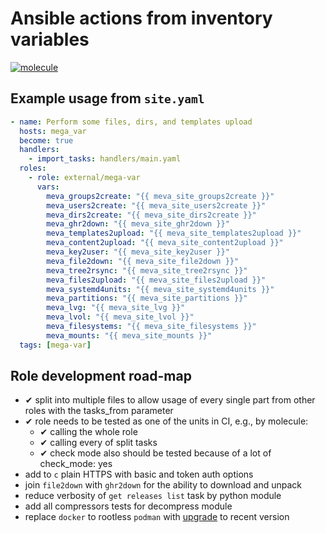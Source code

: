 # Ansible actions from inventory variables

[![molecule](https://github.com/raven428/ansible-mega-var/actions/workflows/molecule.yaml/badge.svg)](https://github.com/raven428/ansible-mega-var/actions/workflows/molecule.yaml)

## Example usage from `site.yaml`

```yaml
- name: Perform some files, dirs, and templates upload
  hosts: mega_var
  become: true
  handlers:
    - import_tasks: handlers/main.yaml
  roles:
    - role: external/mega-var
      vars:
        meva_groups2create: "{{ meva_site_groups2create }}"
        meva_users2create: "{{ meva_site_users2create }}"
        meva_dirs2create: "{{ meva_site_dirs2create }}"
        meva_ghr2down: "{{ meva_site_ghr2down }}"
        meva_templates2upload: "{{ meva_site_templates2upload }}"
        meva_content2upload: "{{ meva_site_content2upload }}"
        meva_key2user: "{{ meva_site_key2user }}"
        meva_file2down: "{{ meva_site_file2down }}"
        meva_tree2rsync: "{{ meva_site_tree2rsync }}"
        meva_files2upload: "{{ meva_site_files2upload }}"
        meva_systemd4units: "{{ meva_site_systemd4units }}"
        meva_partitions: "{{ meva_site_partitions }}"
        meva_lvg: "{{ meva_site_lvg }}"
        meva_lvol: "{{ meva_site_lvol }}"
        meva_filesystems: "{{ meva_site_filesystems }}"
        meva_mounts: "{{ meva_site_mounts }}"
  tags: [mega-var]
```

## Role development road-map

- ✔ split into multiple files to allow usage of every single part from other roles with the tasks_from parameter
- ✔ role needs to be tested as one of the units in CI, e.g., by molecule:
  - ✔ calling the whole role
  - ✔ calling every of split tasks
  - ✔ check mode also should be tested because of a lot of check_mode: yes
- add to `c` plain HTTPS with basic and token auth options
- join `file2down` with `ghr2down` for the ability to download and unpack
- reduce verbosity of `get releases list` task by python module
- add all compressors tests for decompress module
- replace `docker` to rootless `podman` with [upgrade](https://github.com/raven428/container-images/blob/master/podman.sh) to recent version
